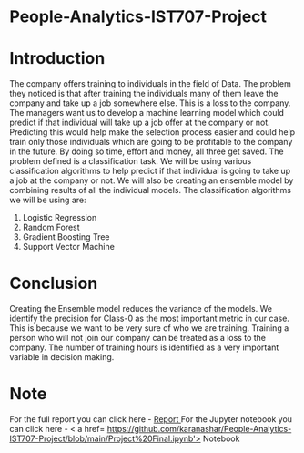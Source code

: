 # People-Analytics-IST707-Project


# Introduction
The company offers training to individuals in the field of Data. The problem they noticed is that after training the individuals many of them leave the company and take up a job somewhere else. This is a loss to the company. The managers want us to develop a machine learning model which could predict if that individual will take up a job offer at the company or not. Predicting this would help make the selection process easier and could help train only those individuals which are going to be profitable to the company in the future. By doing so time, effort and money, all three get saved.
The problem defined is a classification task. We will be using various classification algorithms to help predict if that individual is going to take up a job at the company or not. We will also be creating an ensemble model by combining results of all the individual models.
The classification algorithms we will be using are:
1. Logistic Regression
2. Random Forest
3. Gradient Boosting Tree 
4. Support Vector Machine

# Conclusion
Creating the Ensemble model reduces the variance of the models. We identify the precision for Class-0 as the most important metric in our case. This is because we want to be very sure of who we are training. Training a person who will not join our company can be treated as a loss to the company. The number of training hours is identified as a very important variable in decision making.


# Note
For the full report you can click here - <a href='https://github.com/karanashar/People-Analytics-IST707-Project/blob/main/Report.docx'> Report </a>
For the Jupyter notebook you can click here - < a href='https://github.com/karanashar/People-Analytics-IST707-Project/blob/main/Project%20Final.ipynb'> Notebook </a>
 


